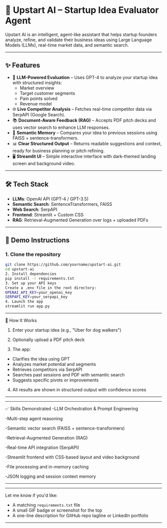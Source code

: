 # 🚀 Upstart AI – Startup Idea Evaluator Agent

Upstart AI is an intelligent, agent-like assistant that helps startup founders analyze, refine, and validate their business ideas using Large Language Models (LLMs), real-time market data, and semantic search.

---

## ✨ Features

- 🧠 **LLM-Powered Evaluation** – Uses GPT-4 to analyze your startup idea with structured insights:
  - Market overview
  - Target customer segments
  - Pain points solved
  - Revenue model
- 🌐 **Live Competitor Analysis** – Fetches real-time competitor data via SerpAPI (Google Search).
- 📚 **Document-Aware Feedback (RAG)** – Accepts PDF pitch decks and uses vector search to enhance LLM responses.
- 🧠 **Semantic Memory** – Compares your idea to previous sessions using FAISS + sentence-transformers.
- 📊 **Clear Structured Output** – Returns readable suggestions and context, ready for business planning or pitch refining.
- 🖥 **Streamlit UI** – Simple interactive interface with dark-themed landing screen and background video.

---

## 🛠 Tech Stack

- **LLMs**: OpenAI API (GPT-4 / GPT-3.5)
- **Semantic Search**: SentenceTransformers, FAISS
- **Web Search**: SerpAPI
- **Frontend**: Streamlit + Custom CSS
- **RAG**: Retrieval-Augmented Generation over logs + uploaded PDFs

---

## 🧪 Demo Instructions

### 1. Clone the repository

```bash
git clone https://github.com/yourname/upstart-ai.git
cd upstart-ai
2. Install dependencies
pip install -r requirements.txt
3. Set up your API keys
Create a .env file in the root directory:
OPENAI_API_KEY=your_openai_key
SERPAPI_KEY=your_serpapi_key
4. Launch the app
streamlit run app.py
```
---
🔄 How It Works
1) Enter your startup idea (e.g., "Uber for dog walkers")

2) Optionally upload a PDF pitch deck

3) The app:
  -  Clarifies the idea using GPT
  -  Analyzes market potential and segments
  -  Retrieves competitors via SerpAPI
  -  Searches past sessions and PDF with semantic search
  -  Suggests specific pivots or improvements

4) All results are shown in structured output with confidence scores
---

---
✅ Skills Demonstrated
-LLM Orchestration & Prompt Engineering

-Multi-step agent reasoning

-Semantic vector search (FAISS + sentence-transformers)

-Retrieval-Augmented Generation (RAG)

-Real-time API integration (SerpAPI)

-Streamlit frontend with CSS-based layout and video background

-File processing and in-memory caching

-JSON logging and session context memory

---


---
Let me know if you'd like:
- A matching `requirements.txt` file
- A small GIF badge or screenshot for the top
- A one-line description for GitHub repo tagline or LinkedIn portfolio
---
